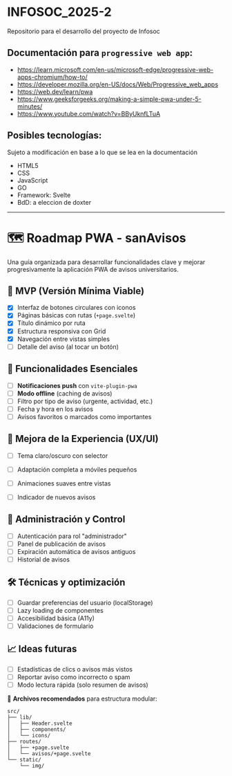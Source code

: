 # INFOSOC_2025-2
Repositorio para el desarrollo del proyecto de Infosoc

## Documentación para `progressive web app`:
* https://learn.microsoft.com/en-us/microsoft-edge/progressive-web-apps-chromium/how-to/
* https://developer.mozilla.org/en-US/docs/Web/Progressive_web_apps
* https://web.dev/learn/pwa
* https://www.geeksforgeeks.org/making-a-simple-pwa-under-5-minutes/
* https://www.youtube.com/watch?v=BByUknfLTuA

## Posibles tecnologías:
Sujeto a modificación en base a lo que se lea en la documentación

* HTML5
* CSS
* JavaScript
* GO
* Framework: Svelte
* BdD: a eleccion de doxter

---

# 🗺️ Roadmap PWA - sanAvisos

Una guía organizada para desarrollar funcionalidades clave y mejorar progresivamente la aplicación PWA de avisos universitarios.

## 🚀 MVP (Versión Mínima Viable)

- [x] Interfaz de botones circulares con iconos
- [x] Páginas básicas con rutas (`+page.svelte`)
- [x] Título dinámico por ruta
- [x] Estructura responsiva con Grid
- [x] Navegación entre vistas simples
- [ ] Detalle del aviso (al tocar un botón)

## 🔔 Funcionalidades Esenciales

- [ ] **Notificaciones push** con `vite-plugin-pwa`
- [ ] **Modo offline** (caching de avisos)
- [ ] Filtro por tipo de aviso (urgente, actividad, etc.)
- [ ] Fecha y hora en los avisos
- [ ] Avisos favoritos o marcados como importantes

## 🎨 Mejora de la Experiencia (UX/UI)

- [ ] Tema claro/oscuro con selector
- [ ] Adaptación completa a móviles pequeños
- [ ] Animaciones suaves entre vistas
- [ ] Indicador de nuevos avisos


## 🔐 Administración y Control

- [ ] Autenticación para rol "administrador"
- [ ] Panel de publicación de avisos
- [ ] Expiración automática de avisos antiguos
- [ ] Historial de avisos

## 🛠 Técnicas y optimización

- [ ] Guardar preferencias del usuario (localStorage)
- [ ] Lazy loading de componentes
- [ ] Accesibilidad básica (A11y)
- [ ] Validaciones de formulario

## 📈 Ideas futuras

- [ ] Estadísticas de clics o avisos más vistos
- [ ] Reportar aviso como incorrecto o spam
- [ ] Modo lectura rápida (solo resumen de avisos)

📁 **Archivos recomendados** para estructura modular:

```
src/
├── lib/
│   ├── Header.svelte
│   ├── components/
│   └── icons/
├── routes/
│   ├── +page.svelte
│   └── avisos/+page.svelte
└── static/
    └── img/
